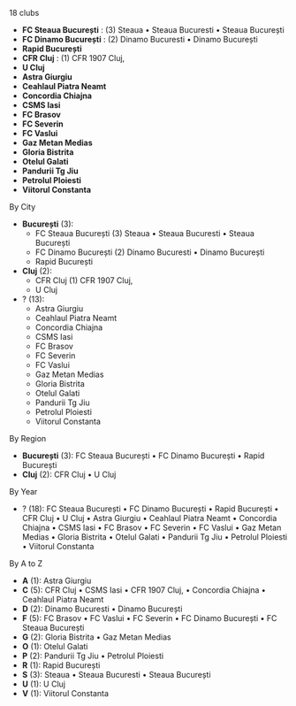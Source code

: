 18 clubs

- **FC Steaua București** : (3) Steaua • Steaua Bucuresti • Steaua București
- **FC Dinamo București** : (2) Dinamo Bucuresti • Dinamo București
- **Rapid București**
- **CFR Cluj** : (1) CFR 1907 Cluj,
- **U Cluj**
- **Astra Giurgiu**
- **Ceahlaul Piatra Neamt**
- **Concordia Chiajna**
- **CSMS Iasi**
- **FC Brasov**
- **FC Severin**
- **FC Vaslui**
- **Gaz Metan Medias**
- **Gloria Bistrita**
- **Otelul Galati**
- **Pandurii Tg Jiu**
- **Petrolul Ploiesti**
- **Viitorul Constanta**




By City

- **București** (3): 
  - FC Steaua București  (3) Steaua • Steaua Bucuresti • Steaua București
  - FC Dinamo București  (2) Dinamo Bucuresti • Dinamo București
  - Rapid București 
- **Cluj** (2): 
  - CFR Cluj  (1) CFR 1907 Cluj,
  - U Cluj 
- ? (13): 
  - Astra Giurgiu 
  - Ceahlaul Piatra Neamt 
  - Concordia Chiajna 
  - CSMS Iasi 
  - FC Brasov 
  - FC Severin 
  - FC Vaslui 
  - Gaz Metan Medias 
  - Gloria Bistrita 
  - Otelul Galati 
  - Pandurii Tg Jiu 
  - Petrolul Ploiesti 
  - Viitorul Constanta 




By Region

- **București** (3):   FC Steaua București • FC Dinamo București • Rapid București
- **Cluj** (2):   CFR Cluj • U Cluj




By Year

- ? (18):   FC Steaua București • FC Dinamo București • Rapid București • CFR Cluj • U Cluj • Astra Giurgiu • Ceahlaul Piatra Neamt • Concordia Chiajna • CSMS Iasi • FC Brasov • FC Severin • FC Vaslui • Gaz Metan Medias • Gloria Bistrita • Otelul Galati • Pandurii Tg Jiu • Petrolul Ploiesti • Viitorul Constanta






By A to Z

- **A** (1): Astra Giurgiu
- **C** (5): CFR Cluj • CSMS Iasi • CFR 1907 Cluj, • Concordia Chiajna • Ceahlaul Piatra Neamt
- **D** (2): Dinamo Bucuresti • Dinamo București
- **F** (5): FC Brasov • FC Vaslui • FC Severin • FC Dinamo București • FC Steaua București
- **G** (2): Gloria Bistrita • Gaz Metan Medias
- **O** (1): Otelul Galati
- **P** (2): Pandurii Tg Jiu • Petrolul Ploiesti
- **R** (1): Rapid București
- **S** (3): Steaua • Steaua Bucuresti • Steaua București
- **U** (1): U Cluj
- **V** (1): Viitorul Constanta




